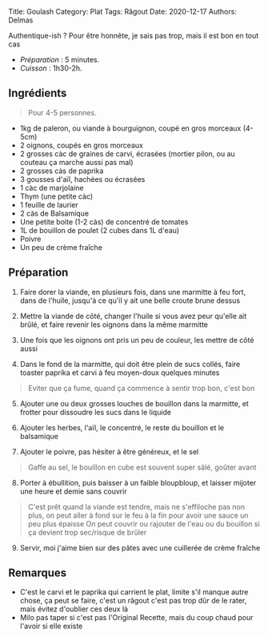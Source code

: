 Title: Goulash 
Category: Plat
Tags: Râgout
Date: 2020-12-17
Authors: Delmas

Authentique-ish ? Pour être honnête, je sais pas trop, mais il est bon en tout cas


- *Préparation* : 5 minutes.
- *Cuisson* : 1h30-2h.

## Ingrédients
> Pour 4-5 personnes.

  - 1kg de paleron, ou viande à bourguignon, coupé en gros morceaux (4-5cm)
  - 2 oignons, coupés en gros morceaux
  - 2 grosses càc de graines de carvi, écrasées (mortier pilon, ou au couteau ça marche aussi pas mal)
  - 2 grosses càs de paprika
  - 3 gousses d'aïl, hachées ou écrasées
  - 1 càc de marjolaine
  - Thym (une petite càc)
  - 1 feuille de laurier
  - 2 càs de Balsamique
  - Une petite boite (1-2 càs) de concentré de tomates
  - 1L de bouillon de poulet (2 cubes dans 1L d'eau)
  - Poivre
  - Un peu de crème fraîche

## Préparation
  1. Faire dorer la viande, en plusieurs fois, dans une marmitte à feu fort, dans de l'huile, jusqu'à ce qu'il y ait une belle croute brune dessus
  
  2. Mettre la viande de côté, changer l'huile si vous avez peur qu'elle ait brûlé, et faire revenir les oignons dans la même marmitte
  
  3. Une fois que les oignons ont pris un peu de couleur, les mettre de côté aussi

  4. Dans le fond de la marmitte, qui doit être plein de sucs collés, faire toaster paprika et carvi à feu moyen-doux quelques minutes
  > Eviter que ça fume, quand ça commence à sentir trop bon, c'est bon
  
  5. Ajouter une ou deux grosses louches de bouillon dans la marmitte, et frotter pour dissoudre les sucs dans le liquide
  
  6. Ajouter les herbes, l'aïl, le concentré, le reste du bouillon et le balsamique
  
  7. Ajouter le poivre, pas hésiter à être généreux, et le sel
  > Gaffe au sel, le bouillon en cube est souvent super sâlé, goûter avant 
  
  8. Porter à ébullition, puis baisser à un faible bloupbloup, et laisser mijoter une heure et demie sans couvrir
  > C'est prêt quand la viande est tendre, mais ne s'effiloche pas non plus, on peut aller à fond sur le feu à la fin pour avoir une sauce un peu plus épaisse
  > On peut couvrir ou rajouter de l'eau ou du bouillon si ça devient trop sec/risque de brûler
  
  9. Servir, moi j'aime bien sur des pâtes avec une cuillerée de crème fraîche


## Remarques
  - C'est le carvi et le paprika qui carrient le plat, limite s'il manque autre chose, ça peut se faire, c'est un râgout c'est pas trop dûr de le rater, mais évitez d'oublier ces deux là
  - Milo pas taper si c'est pas l'Original Recette, mais du coup chaud pour l'avoir si elle existe
  
  
